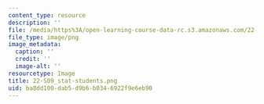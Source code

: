 ```yaml
---
content_type: resource
description: ''
file: /media/https%3A/open-learning-course-data-rc.s3.amazonaws.com/22-s902-do-it-yourself-diy-geiger-counters-january-iap-2015/ba8dd100dab5d9b6b0346922f9e6eb90_22-S09_stat-students.png
file_type: image/png
image_metadata:
  caption: ''
  credit: ''
  image-alt: ''
resourcetype: Image
title: 22-S09_stat-students.png
uid: ba8dd100-dab5-d9b6-b034-6922f9e6eb90
---
```


